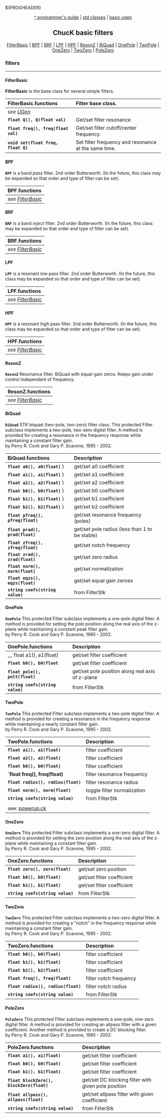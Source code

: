 ${PROGHEADER}

<center>

[^ programmer's guide](./index.md) | [std classes](./classes_std.md) | [basic ugen](./ugen_basic.md)

## ChucK basic filters

<!-- nb: extra eol spaces on some lines cause <br/> -->

[FilterBasic](#filterbasic) |
[BPF](#bpf) |
[BRF](#brf) |
[LPF](#lpf) |
[HPF](#hpf) |
[ResonZ](#resonz) |
[BiQuad](#biquad) |
[OnePole](#onepole) |
[TwoPole](#twopole) |
[OneZero](#onezero) |
[TwoZero](#twozero) |
[PoleZero](#polezero)

</center>


### filters

--------------------------------------------------------------------------------

#### FilterBasic

__FilterBasic__ is the base class for several simple filters.

| FilterBasic.functions               | Filter base class.                                   |
| :---------------------------------- | :--------------------------------------------------- |
| _see [UGen](./ugen_basic.md#ugen)_ |                                                      |
| __`float Q(), Q(float val)`__       | Get/set filter resonance                             |
| __`float freq(), freq(float val)`__ | Get/set filter cutoff/center frequency.              |
| __`void set(float freq, float Q)`__ | Set filter frequency and resonance at the same time. |

#### BPF

__`BPF`__ is a band _pass_ filter. 2nd order Butterworth. (In the future, this class may be 
expanded so that order and type of filter can be set).

| BPF.functions                     |
| :-------------------------------- |
| _see [FilterBasic](#FilterBasic)_ |

#### BRF

__`BRF`__ is a band _reject_ filter. 2nd order Butterworth. (In the future, this class may be 
expanded so that order and type of filter can be set).

| BRF.functions                     |
| :-------------------------------- |
| _see [FilterBasic](#FilterBasic)_ |


#### LPF

 __`LPF`__  is a resonant _low_ pass filter. 2nd order Butterworth. (In the 
 future, this class may be expanded so that order and type of filter can 
 be set).

| LPF.functions                     |
| :-------------------------------- |
| _see [FilterBasic](#FilterBasic)_ |

#### HPF

 __`HPF`__  is a resonant _high_ pass filter. 2nd order Butterworth. (In the 
 future, this class may be expanded so that order and type of filter can 
 be set).

| HPF.functions                     |
| :-------------------------------- |
| _see [FilterBasic](#FilterBasic)_ |

#### ResonZ

 __`ResonZ`__  Resonance filter. BiQuad with equal-gain zeros. 
 Keeps gain under control independent of frequency.

| ResonZ.functions                  |
| :-------------------------------- |
| _see [FilterBasic](#FilterBasic)_ |


#### BiQuad

__`BiQuad`__  STK biquad (two-pole, two-zero) filter class. This protected 
Filter subclass implements a two-pole, two-zero digital filter.  A 
method is provided for creating a resonance in the frequency 
response while maintaining a constant filter gain.   
by Perry R. Cook and Gary P. Scavone, 1995 - 2002.

| BiQuad.functions                  | Description                                    |
| :-------------------------------- | :--------------------------------------------- |
| __`float a0(), a0(float)`__ )     | get/set a0 coefficient                         |
| __`float a1(), a1(float)`__ )     | get/set a1 coefficient                         |
| __`float a2(), a2(float)`__ )     | get/set a2 coefficient                         |
| __`float b0(), b0(float)`__ )     | get/set b0 coefficient                         |
| __`float b1(), b1(float)`__ )     | get/set b1 coefficient                         |
| __`float b2(), b2(float)`__ )     | get/set b2 coefficient                         |
| __`float pfreq(), pfreq(float)`__ | get/set resonance frequency (poles)            |
| __`float prad(), prad(float)`__   | get/set pole radius (less than 1 to be stable) |
| __`float zfreq(), zfreq(float)`__ | get/set notch frequency                        |
| __`float zrad(), zrad(float)`__   | get/set zero radius                            |
| __`float norm(), norm(float)`__   | get/set normalization                          |
| __`float eqzs(), eqzs(float)`__   | get/set equal gain zeroes                      |
| __`string coefs(string value)`__  | from FilterStk                                 |

#### OnePole

__`OnePole`__  This protected Filter subclass implements a 
one-pole digital filter. A method is provided for setting 
the pole position along the real axis of the z-plane while 
maintaining a constant peak filter gain.   
by Perry R. Cook and Gary P. Scavone, 1995 - 2002.

| OnePole.functions                | Description                                      |
| :------------------------------- | :----------------------------------------------- |
| __`float a1(), a1(float)         | get/set filter coefficient                       |
| __`float b0(), b0(floot`__       | get/set filter coefficient                       |
| __`float pole(), polt(float)`__  | get/set pole position along real axis of z-plane |
| __`string coefs(string value)`__ | from FilterStk                                   |


#### TwoPole

__`TwoPole`__  This protected Filter subclass implements
a two-pole digital filter.  A method is provided for 
creating a resonance in the frequency response while 
maintaining a nearly constant filter gain.    
by Perry R. Cook and Gary P. Scavone, 1995 - 2002.

| TwoPole.functions                               | Description                 |
| :---------------------------------------------- | :-------------------------- |
| __`float a1(), a1(float)`__                     | filter coefficient          |
| __`float a2(), a2(float)`__                     | filter coefficient          |
| __`float b0(), b0(float)`__                     | filter coefficient          |
| __`float freq(), freq(float)__                  | filter resonance frequency  |
| __`float radius(), radius(float)`__             | filter resonance radius     |
| __`float norm(), norm(float)`__                 | toggle filter normalization |
| __`string coefs(string value)`__                | from FilterStk              |
|                                                 |
| see: [powerup.ck](../examples/shred/powerup.ck) |


#### OneZero

 __`OneZero`__  This protected Filter subclass implements
a one-zero digital filter.  A method is provided for setting 
the zero position along the real axis of the z-plane while
maintaining a constant filter gain.  
by Perry R. Cook and Gary P. Scavone, 1995 - 2002.

| OneZero.functions                | Description                |
| :------------------------------- | :------------------------- |
| __`float zero(), zero(float)`__  | get/set zero position      |
| __`float b0(), b0(float)`__      | get/set filter coefficient |
| __`float b1(), b1(float)`__      | get/set filter coefficient |
| __`string coefs(string value)`__ | from FilterStk             |


#### TwoZero

 __`TwoZero`__  This protected Filter subclass implements a 
 two-zero digital filter.  A method is provided for creating a 
"notch" in the frequency response while maintaining a
constant filter gain.    
by Perry R. Cook and Gary P. Scavone, 1995 - 2002.

| TwoZero.functions                   | Description            |
| :---------------------------------- | :--------------------- |
| __`float b0(), b0(float)`__         | filter coefficient     |
| __`float b1(), b1(float)`__         | filter coefficient     |
| __`float b2(), b2(float)`__         | filter coefficient     |
| __`float freq(), freq(float)`__     | filter notch frequency |
| __`float radius(), radius(float)`__ | filter notch radius    |
| __`string coefs(string value)`__    | from FilterStk         |

#### PoleZero

 __`PoleZero`__  This protected Filter subclass implements a 
 one-pole, one-zero digital filter.  A method is provided for 
 creating an allpass filter with a given coefficient. Another 
 method is provided to create a DC blocking filter.  
by Perry R. Cook and Gary P. Scavone, 1995 - 2002.

| PoleZero.functions                        | Description                                         |
| :---------------------------------------- | :-------------------------------------------------- |
| __`float a1(), a1(float)`__               | get/set filter coefficient                          |
| __`float b0(), b0(float)`__               | get/set filter coefficient                          |
| __`float b1(), b1(float)`__               | get/set filter coefficient                          |
| __`float blockZero(), blockZero(float)`__ | get/set DC blocking filter with given pole position |
| __`float allpass(), allpass(float)`__     | get/set allpass filter with given coefficient       |
| __`string coefs(string value)`__          | from FilterStk                                      |

